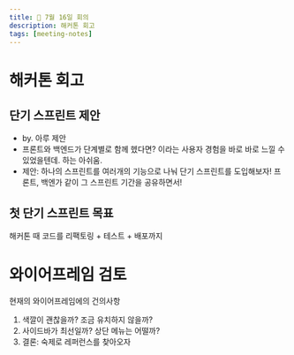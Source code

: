 ```yaml
---
title: 🥳 7월 16일 회의
description: 해커톤 회고
tags: [meeting-notes]
---
```


# 해커톤 회고

## 단기 스프린트 제안
- by. 아루 제안
- 프론트와 백엔드가 단계별로 함께 헸다면? 이라는 사용자 경험을 바로 바로 느낄 수 있었을텐데. 하는 아쉬움.
- 제안: 하나의 스프린트를 여러개의 기능으로 나눠 단기 스프린트를 도입해보자! 프론트, 백엔가 같이 그 스프린트 기간을 공유하면서!

## 첫 단기 스프린트 목표
해커톤 때 코드를 리팩토링 + 테스트 + 배포까지

# 와이어프레임 검토
현재의 와이어프레임에의 건의사항
1. 색깔이 괜찮을까? 조금 유치하지 않을까?
2. 사이드바가 최선일까? 상단 메뉴는 어떨까?
3. 결론: 숙제로 레퍼런스를 찾아오자


